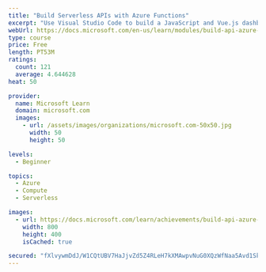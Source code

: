 ```yaml
---
title: "Build Serverless APIs with Azure Functions"
excerpt: "Use Visual Studio Code to build a JavaScript and Vue.js dashboard with a Serverless API powered by Azure Functions, Node.js and Cosmos DB."
webUrl: https://docs.microsoft.com/en-us/learn/modules/build-api-azure-functions/
type: course
price: Free
length: PT53M
ratings:
  count: 121
  average: 4.644628
heat: 50

provider:
  name: Microsoft Learn
  domain: microsoft.com
  images:
    - url: /assets/images/organizations/microsoft.com-50x50.jpg
      width: 50
      height: 50

levels:
  - Beginner

topics:
  - Azure
  - Compute
  - Serverless

images:
  - url: https://docs.microsoft.com/learn/achievements/build-api-azure-functions-social.png
    width: 800
    height: 400
    isCached: true

secured: "fXlvywmDdJ/W1CQtUBV7HaJjvZd5Z4RLeH7kXMAwpvNuG0XQzWfNaa5Avd1SksZfMpWcM/KtmQWGx81xPlwLp1n7f9OOxGzHa0mlQ4vWFlDZqCuialprvPg/0vW8TLuhteSwMZzNmtC/pC47LSS3MdFki135MZoGyrnlRaduA88dSjW6KatdBt5L8OiErLKmF/NAkAsUL/ZQ+ujukYmYta/np2XI14etB5Y4zSaIh8BaT3bSPBKaouiO3xZPbzyLqI706JWDOgLyc5DA5ctLas2neoFbeRztbprC5fC52oG4ygamGHV6gn/fxmclg2cGTWxYnH4pRqwFxPOErSEZkCglT4y8sRPwBfGLNfZNfBZ5wegsd39EGqhd3McN9D+cdBm0JzKaN0d1O1PAlQuVbCMQ8R19QqMyRmXOk3n/Bmw=;9/MEV4fUV5P/hrovO2ph1A=="
---
```


